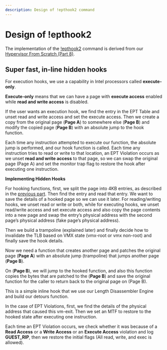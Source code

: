 ```yaml
---
description: Design of !epthook2 command
---
```


# Design of !epthook2

The implementation of the [!epthook2](https://docs.hyperdbg.org/commands/extension-commands/epthook2) command is derived from our [Hypervisor From Scratch (Part 8)](https://rayanfam.com/topics/hypervisor-from-scratch-part-8/).

## Super fast, in-line hidden hooks

For execution hooks, we use a capability in Intel processors called **execute-only**.

**Execute-only** means that we can have a page with **execute access** enabled while **read and write access** is disabled.

If the user wants an execution hook, we find the entry in the EPT Table and unset read and write access and set the execute access. Then we create a copy from the original page (**Page A**) to somewhere else (**Page B**) and modify the copied page (**Page B**) with an absolute jump to the hook function.

Each time any instruction attempted to execute our function, the absolute jump is performed, and our hook function is called. Each time any instruction tries to read or write to that location, an EPT Violation occurs as we unset **read and write access** to that page, so we can swap the original page (Page A) and set the monitor trap flag to restore the hook after executing one instruction.

**Implementing Hidden Hooks**

For hooking functions, first, we split the page into 4KB entries, as described in the [previous part](https://rayanfam.com/topics/hypervisor-from-scratch-part-7/). Then find the entry and read that entry. We want to save the details of a hooked page so we can use it later. For reading/writing hooks, we unset read or write or both, while for executing hooks, we unset read/write access and set execute access and also copy the page contents into a new page and swap the entry’s physical address with the second page’s physical address (fake page’s physical address).

Then we build a trampoline (explained later) and finally decide how to invalidate the TLB based on VMX state (vmx-root or vmx non-root) and finally save the hook details.

Now we need a function that creates another page and patches the original page (**Page A**) with an absolute jump (trampoline) that jumps another page (**Page B**).

On (**Page B**), we will jump to the hooked function, and also this function copies the bytes that are patched to the (**Page B**) and save the original function for the caller to return back to the original page on (Page B).

This is a simple inline hook that we use our Length Disassembler Engine and build our detours function.

In the case of EPT Violations, first, we find the details of the physical address that caused this vm-exit. Then we set an MTF to restore to the hooked state after executing one instruction.

Each time an EPT Violation occurs, we check whether it was because of a **Read Access** or a **Write Access** or an **Execute Access** violation and log **GUEST\_RIP**, then we restore the initial flags (All read, write, and exec is allowed).
